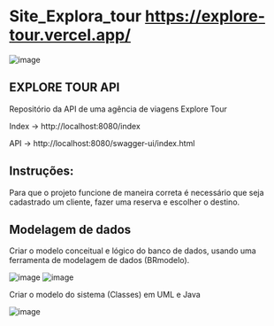 # Site_Explora_tour https://explore-tour.vercel.app/

![image](https://github.com/FelipeSysten/EXPLORETOURAPI/assets/76599815/4da81438-a0de-4ebd-9b36-0d8cf4913b44)


## EXPLORE TOUR API
Repositório da API de uma agência de viagens Explore Tour

Index -> http://localhost:8080/index

API -> http://localhost:8080/swagger-ui/index.html

## Instruções: 

Para que o projeto funcione de maneira correta é necessário que seja cadastrado um cliente, fazer uma reserva e escolher o destino.


##  Modelagem de dados

Criar o modelo conceitual e lógico do banco de dados, usando uma ferramenta de modelagem de dados (BRmodelo). 

![image](https://github.com/FelipeSysten/Site_Explora_tour/assets/76599815/7dc4257b-ff01-4248-adf5-8776115741cd) ![image](https://github.com/FelipeSysten/Site_Explora_tour/assets/76599815/0d4fde4f-04c7-4d35-a6df-e8f04eb8ea90)





Criar o modelo do sistema (Classes) em UML e Java 

![image](https://github.com/FelipeSysten/Site_Explora_tour/assets/76599815/fbb59564-b8e8-4ea4-b7f5-d34efa4fc668)





